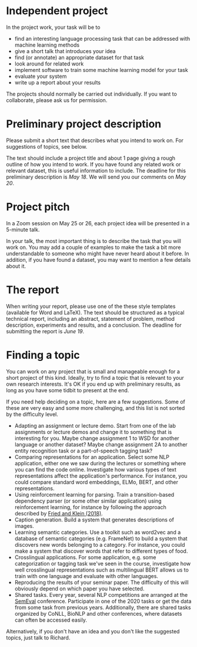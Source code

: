 # Independent project

In the project work, your task will be to

* find an interesting language processing task that can be addressed with machine learning methods
* give a short talk that introduces your idea
* find (or annotate) an appropriate dataset for that task
* look around for related work
* implement software to train some machine learning model for your task
* evaluate your system
* write up a report about your results

The projects should normally be carried out individually. If you want to collaborate, please ask us for permission.

# Preliminary project description

Please submit a short text that describes what you intend to work on. For suggestions of topics, see below.

The text should include a project title and about 1 page giving a rough outline of how you intend to work. If you have found any related work or relevant dataset, this is useful information to include. The deadline for this preliminary description is *May 18*. We will send you our comments on *May 20*.

# Project pitch

In a Zoom session on May 25 or 26, each project idea will be presented in a 5-minute talk.

In your talk, the most important thing is to describe the task that you will work on. You may add a couple of examples to make the task a bit more understandable to someone who might have never heard about it before. In addition, if you have found a dataset, you may want to mention a few details about it.

# The report

When writing your report, please use one of the these style templates (available for Word and LaTeX). The text should be structured as a typical technical report, including an abstract, statement of problem, method description, experiments and results, and a conclusion. The deadline for submitting the report is *June 19*.

# Finding a topic

You can work on any project that is small and manageable enough for a short project of this kind. Ideally, try to find a topic that is relevant to your own research interests. It's OK if you end up with preliminary results, as long as you have some tidbit to present at the end.

If you need help deciding on a topic, here are a few suggestions. Some of these are very easy and some more challenging, and this list is not sorted by the difficulty level.

* Adapting an assignment or lecture demo. Start from one of the lab assignments or lecture demos and change it to something that is interesting for you. Maybe change assignment 1 to WSD for another language or another dataset? Maybe change assignment 2A to another entity recognition task or a part-of-speech tagging task?
* Comparing representations for an application. Select some NLP application, either one we saw during the lectures or something where you can find the code online. Investigate how various types of text representations affect the application's performance. For instance, you could compare standard word embeddings, ELMo, BERT, and other representations.
* Using reinforcement learning for parsing. Train a transition-based dependency parser (or some other similar application) using reinforcement learning, for instance by following the approach described by [Fried and Klein (2018)](https://www.aclweb.org/anthology/P18-2075.pdf).
* Caption generation. Build a system that generates descriptions of images.
* Learning semantic categories. Use a toolkit such as word2vec and a database of semantic categories (e.g. FrameNet) to build a system that discovers new words belonging to a category. For instance, you could make a system that discover words that refer to different types of food.
* Crosslingual applications. For some application, e.g. some categorization or tagging task we've seen in the course, investigate how well crosslingual representations such as multilingual BERT allows us to train with one language and evaluate with other languages.
* Reproducing the results of your seminar paper. The difficulty of this will obviously depend on which paper you have selected.
* Shared tasks. Every year, several NLP competitions are arranged at the [SemEval](http://alt.qcri.org/semeval2020/index.php?id=tasks) conference. Participate in one of the 2020 tasks or get the data from some task from previous years. Additionally, there are shared tasks organized by CoNLL, BioNLP and other conferences, where datasets can often be accessed easily. 

Alternatively, if you don't have an idea and you don't like the suggested topics, just talk to Richard. 

